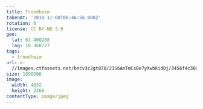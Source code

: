 ```yaml
---
title: Trondheim
takenAt: '2018-11-08T06:46:56.000Z'
rotation: 0
license: CC BY-ND 3.0
geo:
  lat: 63.400288
  lng: 10.368777
tags:
  - trondheim
url: >-
  //images.ctfassets.net/bncv3c2gt878/23S6AnTmCsBe7yXwbkidDj/3456f4c36666297cd36f5b5b7ab1d132/trondheim_30871622267_o
size: 1890506
image:
  width: 4032
  height: 2268
contentType: image/jpeg
---
```


